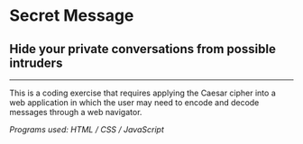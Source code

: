 # **Secret Message**

## Hide your private conversations from possible intruders 

---

This is a coding exercise that requires applying the Caesar cipher into a web application in which the user may need to encode and decode messages through a web navigator.

*Programs used: HTML / CSS / JavaScript*